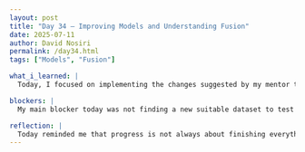 ```yaml
---
layout: post
title: "Day 34 – Improving Models and Understanding Fusion"
date: 2025-07-11
author: David Nosiri
permalink: /day34.html
tags: ["Models", "Fusion"]

what_i_learned: |
  Today, I focused on implementing the changes suggested by my mentor to improve my project. I worked on creating the graph representation of my 1D-CNN Transformer training results to clearly show how the model is performing. This will help make my presentations and reports more visual and easier to understand. I also tried to redo the whole process using a new set of data to test if the model works well with different inputs. However, I couldn’t find any suitable new dataset today, but I plan to continue searching or seek help next week. As requested by Dr. Timothy Oladunni, I sent him the results from my model training for his review and feedback. His clarification will guide my next steps and ensure I’m on the right track. Lastly, I spent some time trying to understand the analysis of Intermediate Fusion for my project. It is still a bit confusing right now, but I hope by Monday, after meeting with our faculty mentor, I will have a better understanding and be able to move forward confidently.

blockers: |
  My main blocker today was not finding a new suitable dataset to test the model and struggling to fully understand the Intermediate Fusion analysis.

reflection: |
  Today reminded me that progress is not always about finishing everything quickly but about taking time to understand and improve each part. Even though I couldn’t find a new dataset and Intermediate Fusion was confusing, I still made progress by improving my graphs and sending in my results for review. I believe that with guidance next week, I will gain more clarity and continue moving forward confidently.
---
```


